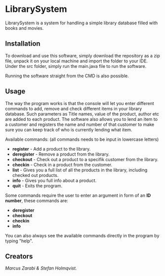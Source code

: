 # LibrarySystem

LibrarySystem is a system for handling a simple library database filled with books and movies.

## Installation

To download and use this software, simply download the repository as a zip file, unpack it on your local machine and import the folder to your IDE. Under the src folder, simply run the main.java file to run the software.

Running the software straight from the CMD is also possible.

## Usage

The way the program works is that the console will let you enter different commands to add, remove and check different items in your library database. Such parameters as Title names, value of the product, author etc are added to each product.
The software also allows you to lend an item to a customer and registers the name and number of that customer to make sure you can keep track of who is currently lending what item.
 

Available commands: (all commands needs to be input in lowercase letters)

* **register** - Add a product to the library.
* **deregister** - Remove a product from the library.
* **checkout** - Check out a product to a specifik customer from the library.
* **checkin** - Check in a product from the customer.
* **list** - Gives you a full list of all the products in the library, including checked out products.
* **info** - Gives you full info about a product.
* **quit** - Exits the program.

Some commands require the user to enter an argument in form of an **ID number**, these commands are:
* **deregister** 
* **checkout** 
* **checkin** 
* **info**

You can also always see the available commands directly in the program by typing "help".

## Creators

*Marcus Zarabi & Stefan Holmqvist.*

